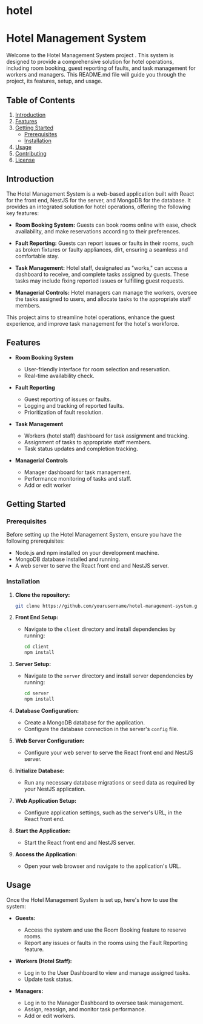# hotel


# Hotel Management System

Welcome to the Hotel Management System project . This system is designed to provide a comprehensive solution for hotel operations, including room booking, guest reporting of faults, and task management for workers and managers. This README.md file will guide you through the project, its features, setup, and usage.

## Table of Contents
1. [Introduction](#introduction)
2. [Features](#features)
3. [Getting Started](#getting-started)
    - [Prerequisites](#prerequisites)
    - [Installation](#installation)
4. [Usage](#usage)
5. [Contributing](#contributing)
6. [License](#license)

## Introduction

The Hotel Management System is a web-based application built with React for the front end, NestJS for the server, and MongoDB for the database. It provides an integrated solution for hotel operations, offering the following key features:

- **Room Booking System:** Guests can book rooms online with ease, check availability, and make reservations according to their preferences.

- **Fault Reporting:** Guests can report issues or faults in their rooms, such as broken fixtures or faulty appliances, dirt, ensuring a seamless and comfortable stay.

- **Task Management:** Hotel staff, designated as "works," can access a dashboard to receive, and complete tasks assigned by guests. These tasks may include fixing reported issues or fulfilling guest requests.

- **Managerial Controls:** Hotel managers can manage the workers, oversee the tasks assigned to users,  and allocate tasks to the appropriate staff members.

This project aims to streamline hotel operations, enhance the guest experience, and improve task management for the hotel's workforce.

## Features

- **Room Booking System**
    - User-friendly interface for room selection and reservation.
    - Real-time availability check.
        
- **Fault Reporting**
    - Guest reporting of issues or faults.
    - Logging and tracking of reported faults.
    - Prioritization of fault resolution.

- **Task Management**
    - Workers (hotel staff) dashboard for task assignment and tracking.
    - Assignment of tasks to appropriate staff members.
    - Task status updates and completion tracking.

- **Managerial Controls**
    - Manager dashboard for task management.
    - Performance monitoring of tasks and staff.
    - Add or edit worker


## Getting Started

### Prerequisites

Before setting up the Hotel Management System, ensure you have the following prerequisites:

- Node.js and npm installed on your development machine.
- MongoDB database installed and running.
- A web server to serve the React front end and NestJS server.

### Installation

1. **Clone the repository:**

    ```bash
    git clone https://github.com/yourusername/hotel-management-system.git
    ```

2. **Front End Setup:**
    - Navigate to the `client` directory and install dependencies by running:
      ```bash
      cd client
      npm install
      ```

3. **Server Setup:**
    - Navigate to the `server` directory and install server dependencies by running:
      ```bash
      cd server
      npm install
      ```
    
4. **Database Configuration:**
    - Create a MongoDB database for the application.
    - Configure the database connection in the server's `config` file.

5. **Web Server Configuration:**
    - Configure your web server to serve the React front end and NestJS server.

6. **Initialize Database:**
    - Run any necessary database migrations or seed data as required by your NestJS application.

7. **Web Application Setup:**
    - Configure application settings, such as the server's URL, in the React front end.

8. **Start the Application:**
    - Start the React front end and NestJS server.

9. **Access the Application:**
    - Open your web browser and navigate to the application's URL.

## Usage

Once the Hotel Management System is set up, here's how to use the system:

- **Guests:**
    - Access the system and use the Room Booking feature to reserve rooms.
    - Report any issues or faults in the rooms using the Fault Reporting feature.

- **Workers (Hotel Staff):**
    - Log in to the User Dashboard to view and manage assigned tasks.
    - Update task status.

- **Managers:**
    - Log in to the Manager Dashboard to oversee task management.
    - Assign, reassign, and monitor task performance.
    - Add or edit workers.




